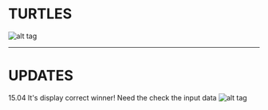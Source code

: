 # TURTLES

![alt tag](https://forums.mangas-fr.com/uploads/monthly_2018_06/500437751_0093-1G007-Carapuce.png.06d017c63e3a77f20e0a3db6d35adb84.png)

_____

# UPDATES

15.04 It's display correct winner! Need the check the input data
![alt tag](https://sun1-14.userapi.com/FMRaQeGrqAf4hiV7jhmAPrQrm1kwAa_z3Ntnxw/R0aZXbCi0Yo.jpg)
